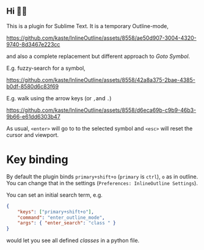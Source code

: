 ## Hi 👋🏾

This is a plugin for Sublime Text.  It is a temporary Outline-mode,

https://github.com/kaste/InlineOutline/assets/8558/ae50d907-3004-4320-9740-8d3467e223cc

and also a complete replacement but different approach to *Goto Symbol*.

E.g. fuzzy-search for a symbol,

https://github.com/kaste/InlineOutline/assets/8558/42a8a375-2bae-4385-b0df-8580d6c83f69

E.g. walk using the arrow keys (or `,`and `.`)

https://github.com/kaste/InlineOutline/assets/8558/d6eca69b-c9b9-46b3-9b66-e61dd6303b47

As usual, `<enter>` will go to to the selected symbol and `<esc>` will reset the
cursor and viewport.


# Key binding

By default the plugin binds `primary+shift+o` (`primary` is `ctrl`), `o` as in
outline.  You can change that in the settings (`Preferences: InlineOutline Settings`).

You can set an initial search term, e.g.

```json
{
    "keys": ["primary+shift+o"],
    "command": "enter_outline_mode",
    "args": { "enter_search": "class " }
}
```
would let you see all defined *classes* in a python file.
